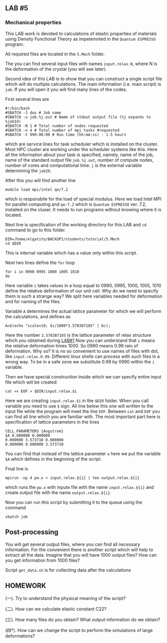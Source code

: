 ## **LAB #5**
### **Mechanical properties**

This LAB work is devoted to calculations of elastic properties of materials using Density Functional Theory as impelemnted in the `Quantum ESPRESSO` program.

All required files are located in the `5.Mech` folder.

The you can find several input files with names `input.relax.N`, where N is the deformation of the crystal (you will see later).

Second idea of this LAB is to show that you can construct a single script file which will do multiple calculations.
The main information (i.e. main script) is `job`. If you will open it you will find many lines of the codes. 

First several lines are 

```
#!/bin/bash
#SBATCH -J dos # Job name
#SBATCH -o job.%j.out # Name of stdout output file (%j expands to %jobId)
#SBATCH -N 1 # Total number of nodes requested
#SBATCH -n 4 # Total number of mpi tasks #requested
#SBATCH -t 999:00:00 # Run time (hh:mm:ss) - 1.5 hours
```
which are service lines for task scheduler which is installed on the cluster. Most HPC cluster are working under the scheduler systems like this. Here all the information about your task is specified, namely, name of the job, name of the standard output file `job.%j.out`, number of compute nodes, number of cores and computational time. `j` is the external variable determining the `jobID`.

After this you will find another line 
```
module load mpi/intel qe/7.2
```
which is responsbile for the load of special modulus. Here we load Intel MPI for parallel computing and `qe-7.2` which is `Quantum ESPRESSO` ver. 7.2, installed on the cluser. It needs to run programs without knowing where it is located.

Next line is specification of the working directory for this LAB and `cd` command to go to this folder. 
```
DIR=/home/elgatito/BACKUP1/students/tutorial/5.Mech
cd $DIR
```
This is internal variable which has a value only within this script. 

Next two lines define the `for` loop 
```
for i in 0990 0995 1000 1005 1010
do
```
Here variable `i` takes values in a loop equal to 0990, 0995, 1000, 1005, 1010 define the relative deformation of our unit cell. Why do we need to specify them is such a strange way? We split here variables needed for deformation and for naming of the files. 

Variable `A` determines the actual lattice parameter for which we will perform the calculations, and defines as
```
A=$(echo "scale=10; $i/1000*3.570387185" | bc);
```
Here the number `3.570387185` is the lattice parameter of relax structure which you obtained during [LAB#1](https://github.com/AlexanderKvashnin/QE_tutorial/blob/main/LAB1.md)
Now you can understand that `i` means the relative deformation times 1000. So 0990 means 0.99 raio of deformation. Why so? It is no so convenient to use names of files with dot, like `input.relax.0.99`. Different linux shells can process with such files in a wrong way. To be in a safe zone we substitute 0.99 by 0990 within the `i` variable. 

Then we have special construction inside which we can specify entire input file which will be created
```
cat << EOF > $DIR/input.relax.$i
```
Here we are creating `input.relax.$i` in the `$DIR` folder. When you call variable you need to use `$` sign.
All line below this one will written to the input file while the program will meet the line `EOF`.
Between `cat` and `EOF` you can find all line which you are familiar with. 
The most important part here is specification of lattice parameters in the lines 
```
CELL_PARAMETERS {Angstrom}
$A 0.000000 0.000000
0.000000 3.573710 0.000000
0.000000 0.000000 3.573710
```
You can find that instead of the lattice parameter `a` here we put the variable `$A` which defines in the beginning of the script.

Final line is 
```
mpirun -np 4 pw.x < input.relax.${i} | tee output.relax.${i}
```
which runs the `pw.x` with inpute file with the name  `input.relax.${i}` and create output file with the name `output.relax.${i}`. 

Now you can run this script by submitting it to the queue using the command
```
sbatch job
```

## **Post-processing**

You will get several output files, where you can find all necessary information.
For the convenient there is another script which will help to extract all the data. Imagine that you will have 1000 output files? How can you get information from 1000 files?


Script `get_data.sh` is for collecting data after the calculations

## **HOMEWORK**
(一). Try to understand the physical meaning of the script? 

(二). How can we calculate elastic constant C22?

(三). How many files do you obtain? What output information do we obtain?

(四*). How can we change the script to perform the simulations of large deformations? 
